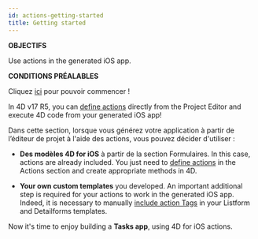 ```yaml
---
id: actions-getting-started
title: Getting started
---
```

<div class = "objectives"> 

**OBJECTIFS**

Use actions in the generated iOS app.</div> <div class = "prerequisites"> 

**CONDITIONS PRÉALABLES**

Cliquez [ici](prerequisites.html) pour pouvoir commencer !</div> 

In 4D v17 R5, you can [define actions](actions.html) directly from the Project Editor and execute 4D code from your generated iOS app!

Dans cette section, lorsque vous générez votre application à partir de l’éditeur de projet à l'aide des actions, vous pouvez décider d'utiliser :

* **Des modèles 4D for iOS** à partir de la section Formulaires. In this case, actions are already included. You just need to [define actions](define-first-action.html) in the Actions section and create appropriate methods in 4D.

* **Your own custom templates** you developed. An important additional step is required for your actions to work in the generated iOS app. Indeed, it is necessary to manually [include action Tags](action-custom-template.html) in your Listform and Detailforms templates.

Now it's time to enjoy building a **Tasks app**, using 4D for iOS actions.
